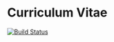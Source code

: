 # Curriculum Vitae

[![Build Status](https://circleci.com/gh/dossaj/cv-docs/tree/master.svg?style=shield)](https://circleci.com/gh/dossaj/cv-docs/?branch=master)

